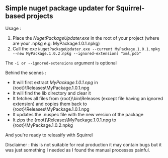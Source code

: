 ﻿## Simple nuget package updater for Squirrel-based projects

Usage :

1. Place the *NugetPackageUpdater.exe* in the root of your project (where are your .npkg e.g: MyPackage.1.0.1.npkg)
2. Call the exe `NugetPackageUpdater.exe --current MyPackage.1.0.1.npkg --new MyPackage.1.0.2.npkg --ignored-extensions "xml,pdb"`

The `-i or --ignored-extensions` argument is optional

Behind the scenes :

- It will first extract *MyPackage.1.0.1.npg* in {root}\Releases\MyPackage.1.0.1.npg
- It will find the lib directory and clear it
- It fetches all files from {root}\bin\Releases (except file having an ignored extension) and copies them back to {root}\Releases\MyPackage.1.0.1.npg
- It updates the .nuspec file with the new version of the package
- It zips the {root}\Releases\MyPackage.1.0.1.npg to {root}\MyPackage.1.0.2.npkg

And you're ready to releasify with Squirrel

Disclaimer : this is not suitable for real production it may contain bugs but it was just something I needed as I found the manual processes painful.